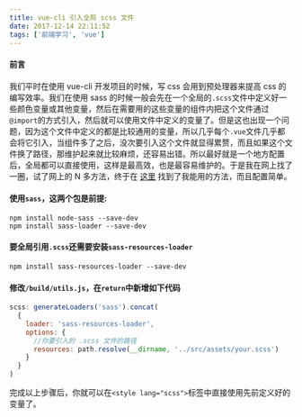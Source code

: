 ```yaml
---
title: vue-cli 引入全局 scss 文件
date: 2017-12-14 22:11:52
tags: ['前端学习', 'vue']
---
```

#### 前言
我们平时在使用 vue-cli 开发项目的时候，写 css 会用到预处理器来提高 css 的编写效率。我们在使用 sass 的时候一般会先在一个全局的`.scss`文件中定义好一些颜色变量或其他变量，然后在需要用的这些变量的组件内把这个文件通过`@import`的方式引入，然后就可以使用文件中定义的变量了。但是这也出现一个问题，因为这个文件中定义的都是比较通用的变量，所以几乎每个`.vue`文件几乎都会将它引入，当组件多了之后，没次要引入这个文件就显得累赘，而且如果这个文件换了路径，那维护起来就比较麻烦，还容易出错。所以最好就是一个地方配置后，全局都可以直接使用，这样是最高效，也是最容易维护的。于是我在网上找了一圈，试了网上的 N 多方法，终于在 [这里](https://segmentfault.com/q/1010000008731809) 找到了我能用的方法，而且配置简单。
<!--more-->
#### 使用`sass`，这两个包是前提:
```
npm install node-sass --save-dev
npm install sass-loader --save-dev
```
#### 要全局引用`.scss`还需要安装`sass-resources-loader`
```
npm install sass-resources-loader --save-dev
```
#### 修改`/build/utils.js`，在`return`中新增如下代码
```javascript
scss: generateLoaders('sass').concat(
  {
    loader: 'sass-resources-loader',
    options: {
      //你要引入的 .scss 文件的路径
      resources: path.resolve(__dirname, '../src/assets/your.scss')
    }
  }
)
```
完成以上步骤后，你就可以在`<style lang="scss">`标签中直接使用先前定义好的变量了。
